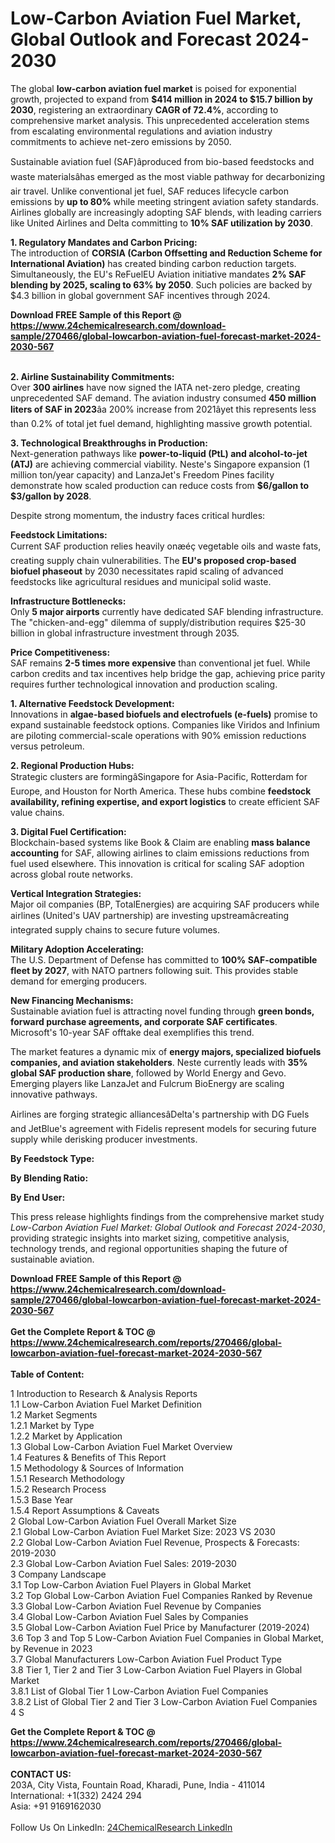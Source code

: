 <h1>Low-Carbon Aviation Fuel Market, Global Outlook and Forecast 2024-2030</h1><p>The global <strong>low-carbon aviation fuel market</strong> is poised for exponential growth, projected to expand from <strong>$414 million in 2024 to $15.7 billion by 2030</strong>, registering an extraordinary <strong>CAGR of 72.4%</strong>, according to comprehensive market analysis. This unprecedented acceleration stems from escalating environmental regulations and aviation industry commitments to achieve net-zero emissions by 2050.</p><p>Sustainable aviation fuel (SAF)âproduced from bio-based feedstocks and waste materialsâhas emerged as the most viable pathway for decarbonizing air travel. Unlike conventional jet fuel, SAF reduces lifecycle carbon emissions by <strong>up to 80%</strong> while meeting stringent aviation safety standards. Airlines globally are increasingly adopting SAF blends, with leading carriers like United Airlines and Delta committing to <strong>10% SAF utilization by 2030</strong>.</p><p><strong>1. Regulatory Mandates and Carbon Pricing:</strong><br>
The introduction of <strong>CORSIA (Carbon Offsetting and Reduction Scheme for International Aviation)</strong> has created binding carbon reduction targets. Simultaneously, the EU's ReFuelEU Aviation initiative mandates <strong>2% SAF blending by 2025, scaling to 63% by 2050</strong>. Such policies are backed by $4.3 billion in global government SAF incentives through 2024.</p><div><b>Download FREE Sample of this Report @ 
            <a href="https://www.24chemicalresearch.com/download-sample/270466/global-lowcarbon-aviation-fuel-forecast-market-2024-2030-567">
            https://www.24chemicalresearch.com/download-sample/270466/global-lowcarbon-aviation-fuel-forecast-market-2024-2030-567</a></b></div><br><p><strong>2. Airline Sustainability Commitments:</strong><br>
Over <strong>300 airlines</strong> have now signed the IATA net-zero pledge, creating unprecedented SAF demand. The aviation industry consumed <strong>450 million liters of SAF in 2023</strong>âa 200% increase from 2021âyet this represents less than 0.2% of total jet fuel demand, highlighting massive growth potential.</p><p><strong>3. Technological Breakthroughs in Production:</strong><br>
Next-generation pathways like <strong>power-to-liquid (PtL) and alcohol-to-jet (ATJ)</strong> are achieving commercial viability. Neste's Singapore expansion (1 million ton/year capacity) and LanzaJet's Freedom Pines facility demonstrate how scaled production can reduce costs from <strong>$6/gallon to $3/gallon by 2028</strong>.</p><p>Despite strong momentum, the industry faces critical hurdles:</p><p><strong>Feedstock Limitations:</strong><br>
	Current SAF production relies heavily onæéç vegetable oils and waste fats, creating supply chain vulnerabilities. The <strong>EU's proposed crop-based biofuel phaseout</strong> by 2030 necessitates rapid scaling of advanced feedstocks like agricultural residues and municipal solid waste.</p><p><strong>Infrastructure Bottlenecks:</strong><br>
	Only <strong>5 major airports</strong> currently have dedicated SAF blending infrastructure. The "chicken-and-egg" dilemma of supply/distribution requires $25-30 billion in global infrastructure investment through 2035.</p><p><strong>Price Competitiveness:</strong><br>
	SAF remains <strong>2-5 times more expensive</strong> than conventional jet fuel. While carbon credits and tax incentives help bridge the gap, achieving price parity requires further technological innovation and production scaling.</p><p><strong>1. Alternative Feedstock Development:</strong><br>
Innovations in <strong>algae-based biofuels and electrofuels (e-fuels)</strong> promise to expand sustainable feedstock options. Companies like Viridos and Infinium are piloting commercial-scale operations with 90% emission reductions versus petroleum.</p><p><strong>2. Regional Production Hubs:</strong><br>
Strategic clusters are formingâSingapore for Asia-Pacific, Rotterdam for Europe, and Houston for North America. These hubs combine <strong>feedstock availability, refining expertise, and export logistics</strong> to create efficient SAF value chains.</p><p><strong>3. Digital Fuel Certification:</strong><br>
Blockchain-based systems like Book &amp; Claim are enabling <strong>mass balance accounting</strong> for SAF, allowing airlines to claim emissions reductions from fuel used elsewhere. This innovation is critical for scaling SAF adoption across global route networks.</p><p><strong>Vertical Integration Strategies:</strong><br>
	Major oil companies (BP, TotalEnergies) are acquiring SAF producers while airlines (United's UAV partnership) are investing upstreamâcreating integrated supply chains to secure future volumes.</p><p><strong>Military Adoption Accelerating:</strong><br>
	The U.S. Department of Defense has committed to <strong>100% SAF-compatible fleet by 2027</strong>, with NATO partners following suit. This provides stable demand for emerging producers.</p><p><strong>New Financing Mechanisms:</strong><br>
	Sustainable aviation fuel is attracting novel funding through <strong>green bonds, forward purchase agreements, and corporate SAF certificates</strong>. Microsoft's 10-year SAF offtake deal exemplifies this trend.</p><p>The market features a dynamic mix of <strong>energy majors, specialized biofuels companies, and aviation stakeholders</strong>. Neste currently leads with <strong>35% global SAF production share</strong>, followed by World Energy and Gevo. Emerging players like LanzaJet and Fulcrum BioEnergy are scaling innovative pathways.</p><p>Airlines are forging strategic alliancesâDelta's partnership with DG Fuels and JetBlue's agreement with Fidelis represent models for securing future supply while derisking producer investments.</p><p><strong>By Feedstock Type:</strong></p><p><strong>By Blending Ratio:</strong></p><p><strong>By End User:</strong></p><p>This press release highlights findings from the comprehensive market study <em>Low-Carbon Aviation Fuel Market: Global Outlook and Forecast 2024-2030</em>, providing strategic insights into market sizing, competitive analysis, technology trends, and regional opportunities shaping the future of sustainable aviation.</p><div><b>Download FREE Sample of this Report @ 
            <a href="https://www.24chemicalresearch.com/download-sample/270466/global-lowcarbon-aviation-fuel-forecast-market-2024-2030-567">
            https://www.24chemicalresearch.com/download-sample/270466/global-lowcarbon-aviation-fuel-forecast-market-2024-2030-567</a></b></div><br><div><b>Get the Complete Report & TOC @ 
            <a href="https://www.24chemicalresearch.com/reports/270466/global-lowcarbon-aviation-fuel-forecast-market-2024-2030-567">
            https://www.24chemicalresearch.com/reports/270466/global-lowcarbon-aviation-fuel-forecast-market-2024-2030-567</a></b></div><br>
            <b>Table of Content:</b><p>1 Introduction to Research & Analysis Reports<br />
    1.1 Low-Carbon Aviation Fuel Market Definition<br />
    1.2 Market Segments<br />
        1.2.1 Market by Type<br />
        1.2.2 Market by Application<br />
    1.3 Global Low-Carbon Aviation Fuel Market Overview<br />
    1.4 Features & Benefits of This Report<br />
    1.5 Methodology & Sources of Information<br />
        1.5.1 Research Methodology<br />
        1.5.2 Research Process<br />
        1.5.3 Base Year<br />
        1.5.4 Report Assumptions & Caveats<br />
2 Global Low-Carbon Aviation Fuel Overall Market Size<br />
    2.1 Global Low-Carbon Aviation Fuel Market Size: 2023 VS 2030<br />
    2.2 Global Low-Carbon Aviation Fuel Revenue, Prospects & Forecasts: 2019-2030<br />
    2.3 Global Low-Carbon Aviation Fuel Sales: 2019-2030<br />
3 Company Landscape<br />
    3.1 Top Low-Carbon Aviation Fuel Players in Global Market<br />
    3.2 Top Global Low-Carbon Aviation Fuel Companies Ranked by Revenue<br />
    3.3 Global Low-Carbon Aviation Fuel Revenue by Companies<br />
    3.4 Global Low-Carbon Aviation Fuel Sales by Companies<br />
    3.5 Global Low-Carbon Aviation Fuel Price by Manufacturer (2019-2024)<br />
    3.6 Top 3 and Top 5 Low-Carbon Aviation Fuel Companies in Global Market, by Revenue in 2023<br />
    3.7 Global Manufacturers Low-Carbon Aviation Fuel Product Type<br />
    3.8 Tier 1, Tier 2 and Tier 3 Low-Carbon Aviation Fuel Players in Global Market<br />
        3.8.1 List of Global Tier 1 Low-Carbon Aviation Fuel Companies<br />
        3.8.2 List of Global Tier 2 and Tier 3 Low-Carbon Aviation Fuel Companies<br />
4 S</p><div><b>Get the Complete Report & TOC @ 
            <a href="https://www.24chemicalresearch.com/reports/270466/global-lowcarbon-aviation-fuel-forecast-market-2024-2030-567">
            https://www.24chemicalresearch.com/reports/270466/global-lowcarbon-aviation-fuel-forecast-market-2024-2030-567</a></b></div><br><b>CONTACT US:</b><br>
            203A, City Vista, Fountain Road, Kharadi, Pune, India - 411014<br>
            International: +1(332) 2424 294<br>
            Asia: +91 9169162030 <br><br>
            Follow Us On LinkedIn: <a href="https://www.linkedin.com/company/24chemicalresearch/">24ChemicalResearch LinkedIn</a>